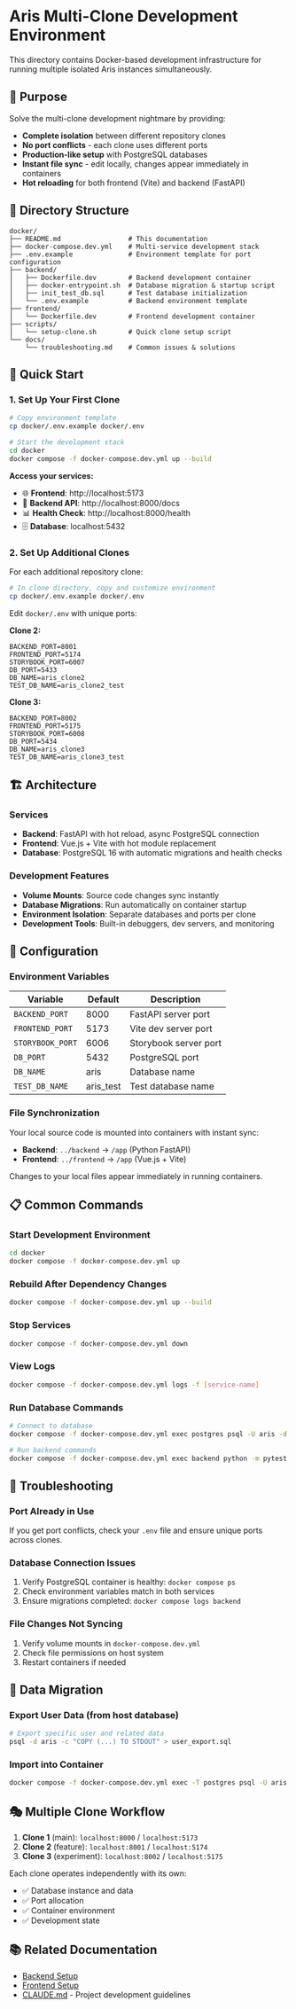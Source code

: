 # Aris Multi-Clone Development Environment

This directory contains Docker-based development infrastructure for running multiple isolated Aris instances simultaneously.

## 🎯 Purpose

Solve the multi-clone development nightmare by providing:
- **Complete isolation** between different repository clones
- **No port conflicts** - each clone uses different ports  
- **Production-like setup** with PostgreSQL databases
- **Instant file sync** - edit locally, changes appear immediately in containers
- **Hot reloading** for both frontend (Vite) and backend (FastAPI)

## 📁 Directory Structure

```
docker/
├── README.md                 # This documentation
├── docker-compose.dev.yml    # Multi-service development stack
├── .env.example              # Environment template for port configuration
├── backend/
│   ├── Dockerfile.dev        # Backend development container
│   ├── docker-entrypoint.sh  # Database migration & startup script
│   ├── init_test_db.sql      # Test database initialization
│   └── .env.example          # Backend environment template
├── frontend/
│   └── Dockerfile.dev        # Frontend development container
├── scripts/
│   └── setup-clone.sh        # Quick clone setup script
└── docs/
    └── troubleshooting.md    # Common issues & solutions
```

## 🚀 Quick Start

### 1. Set Up Your First Clone

```bash
# Copy environment template
cp docker/.env.example docker/.env

# Start the development stack
cd docker
docker compose -f docker-compose.dev.yml up --build
```

**Access your services:**
- 🌐 **Frontend**: http://localhost:5173
- 🔧 **Backend API**: http://localhost:8000/docs
- 📊 **Health Check**: http://localhost:8000/health
- 🗄️ **Database**: localhost:5432

### 2. Set Up Additional Clones

For each additional repository clone:

```bash
# In clone directory, copy and customize environment
cp docker/.env.example docker/.env
```

Edit `docker/.env` with unique ports:

**Clone 2:**
```env
BACKEND_PORT=8001
FRONTEND_PORT=5174
STORYBOOK_PORT=6007
DB_PORT=5433
DB_NAME=aris_clone2
TEST_DB_NAME=aris_clone2_test
```

**Clone 3:**
```env
BACKEND_PORT=8002
FRONTEND_PORT=5175
STORYBOOK_PORT=6008
DB_PORT=5434
DB_NAME=aris_clone3
TEST_DB_NAME=aris_clone3_test
```

## 🏗️ Architecture

### Services

- **Backend**: FastAPI with hot reload, async PostgreSQL connection
- **Frontend**: Vue.js + Vite with hot module replacement
- **Database**: PostgreSQL 16 with automatic migrations and health checks

### Development Features

- **Volume Mounts**: Source code changes sync instantly
- **Database Migrations**: Run automatically on container startup
- **Environment Isolation**: Separate databases and ports per clone
- **Development Tools**: Built-in debuggers, dev servers, and monitoring

## 🔧 Configuration

### Environment Variables

| Variable | Default | Description |
|----------|---------|-------------|
| `BACKEND_PORT` | 8000 | FastAPI server port |
| `FRONTEND_PORT` | 5173 | Vite dev server port |
| `STORYBOOK_PORT` | 6006 | Storybook server port |
| `DB_PORT` | 5432 | PostgreSQL port |
| `DB_NAME` | aris | Database name |
| `TEST_DB_NAME` | aris_test | Test database name |

### File Synchronization

Your local source code is mounted into containers with instant sync:
- **Backend**: `../backend` → `/app` (Python FastAPI)
- **Frontend**: `../frontend` → `/app` (Vue.js + Vite)

Changes to your local files appear immediately in running containers.

## 📋 Common Commands

### Start Development Environment
```bash
cd docker
docker compose -f docker-compose.dev.yml up
```

### Rebuild After Dependency Changes
```bash
docker compose -f docker-compose.dev.yml up --build
```

### Stop Services
```bash
docker compose -f docker-compose.dev.yml down
```

### View Logs
```bash
docker compose -f docker-compose.dev.yml logs -f [service-name]
```

### Run Database Commands
```bash
# Connect to database
docker compose -f docker-compose.dev.yml exec postgres psql -U aris -d aris

# Run backend commands
docker compose -f docker-compose.dev.yml exec backend python -m pytest
```

## 🐛 Troubleshooting

### Port Already in Use
If you get port conflicts, check your `.env` file and ensure unique ports across clones.

### Database Connection Issues
1. Verify PostgreSQL container is healthy: `docker compose ps`
2. Check environment variables match in both services
3. Ensure migrations completed: `docker compose logs backend`

### File Changes Not Syncing
1. Verify volume mounts in `docker-compose.dev.yml`
2. Check file permissions on host system
3. Restart containers if needed

## 🔄 Data Migration

### Export User Data (from host database)
```bash
# Export specific user and related data
psql -d aris -c "COPY (...) TO STDOUT" > user_export.sql
```

### Import into Container
```bash
docker compose -f docker-compose.dev.yml exec -T postgres psql -U aris -d aris < user_export.sql
```

## 🎭 Multiple Clone Workflow

1. **Clone 1** (main): `localhost:8000` / `localhost:5173`
2. **Clone 2** (feature): `localhost:8001` / `localhost:5174`  
3. **Clone 3** (experiment): `localhost:8002` / `localhost:5175`

Each clone operates independently with its own:
- ✅ Database instance and data
- ✅ Port allocation  
- ✅ Container environment
- ✅ Development state

## 📚 Related Documentation

- [Backend Setup](../backend/README.md)
- [Frontend Setup](../frontend/README.md)
- [CLAUDE.md](../CLAUDE.md) - Project development guidelines